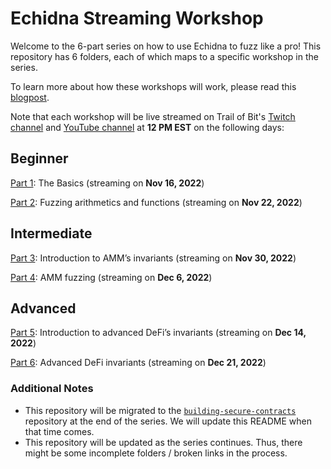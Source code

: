 # Echidna Streaming Workshop

Welcome to the 6-part series on how to use Echidna to fuzz like a pro! This repository has 6 folders, each of which maps to a specific workshop in the series.


To learn more about how these workshops will work, please read this [blogpost](https://blog.trailofbits.com/2022/11/14/livestream-workshop-fuzzing-echidna-slither/).


Note that each workshop will be live streamed on Trail of Bit's [Twitch channel](twitch.tv/trailofbits) and [YouTube channel](https://www.youtube.com/user/trailofbits) at **12 PM EST** on the following days:

## Beginner

[Part 1](part1/README.md): The Basics (streaming on **Nov 16, 2022**)

[Part 2](part2/README.md): Fuzzing arithmetics and functions (streaming on **Nov 22, 2022**)

## Intermediate

[Part 3](part3/README.md): Introduction to AMM’s invariants (streaming on **Nov 30, 2022**)

[Part 4](part4/README.md): AMM fuzzing (streaming on **Dec 6, 2022**)

## Advanced

[Part 5](part5/README.md): Introduction to advanced DeFi’s invariants (streaming on **Dec 14, 2022**)

[Part 6](part6/README.md): Advanced DeFi invariants (streaming on **Dec 21, 2022**)

### Additional Notes
- This repository will be migrated to the [`building-secure-contracts`](https://github.com/crytic/building-secure-contracts) repository at the end of the series. We will update
this README when that time comes.
- This repository will be updated as the series continues. Thus, there might be some incomplete folders / broken links in the process.